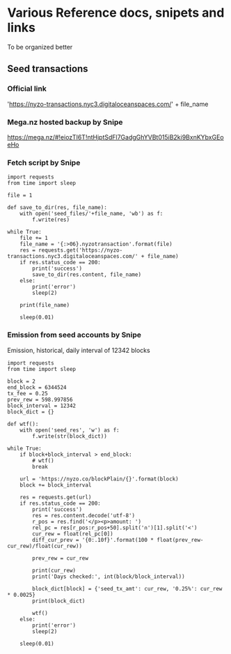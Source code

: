 # Various Reference docs, snipets and links

To be organized better

## Seed transactions

### Official link

'https://nyzo-transactions.nyc3.digitaloceanspaces.com/' + file_name

### Mega.nz hosted backup by Snipe

https://mega.nz/#!eiozTI6T!ntHjptSdFl7GadgGhYVBt015iB2ki9BxnKYbxGEoeHo

### Fetch script by Snipe

```
import requests
from time import sleep

file = 1

def save_to_dir(res, file_name):
    with open('seed_files/'+file_name, 'wb') as f:
        f.write(res)

while True:
    file += 1
    file_name = '{:>06}.nyzotransaction'.format(file)
    res = requests.get('https://nyzo-transactions.nyc3.digitaloceanspaces.com/' + file_name)
    if res.status_code == 200:
        print('success')
        save_to_dir(res.content, file_name)
    else:
        print('error')
        sleep(2)

    print(file_name)

    sleep(0.01)
```


### Emission from seed accounts by Snipe

Emission, historical, daily interval of 12342 blocks

```
import requests
from time import sleep

block = 2
end_block = 6344524
tx_fee = 0.25
prev_rew = 598.997856
block_interval = 12342
block_dict = {}

def wtf():
    with open('seed_res', 'w') as f:
        f.write(str(block_dict))

while True:
    if block+block_interval > end_block:
        # wtf()
        break

    url = 'https://nyzo.co/blockPlain/{}'.format(block)
    block += block_interval

    res = requests.get(url)
    if res.status_code == 200:
        print('success')
        res = res.content.decode('utf-8')
        r_pos = res.find('</p><p>amount: ')
        rel_pc = res[r_pos:r_pos+50].split('∩')[1].split('<')
        cur_rew = float(rel_pc[0])
        diff_cur_prev = '{0:.10f}'.format(100 * float(prev_rew-cur_rew)/float(cur_rew))

        prev_rew = cur_rew

        print(cur_rew)
        print('Days checked:', int(block/block_interval))

        block_dict[block] = {'seed_tx_amt': cur_rew, '0.25%': cur_rew * 0.0025}
        print(block_dict)

        wtf()
    else:
        print('error')
        sleep(2)

    sleep(0.01)
```
